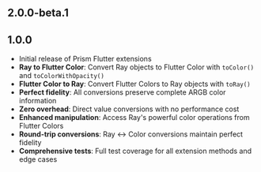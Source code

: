 ## 2.0.0-beta.1


## 1.0.0

- Initial release of Prism Flutter extensions
- **Ray to Flutter Color**: Convert Ray objects to Flutter Color with `toColor()` and `toColorWithOpacity()`
- **Flutter Color to Ray**: Convert Flutter Colors to Ray objects with `toRay()`
- **Perfect fidelity**: All conversions preserve complete ARGB color information
- **Zero overhead**: Direct value conversions with no performance cost
- **Enhanced manipulation**: Access Ray's powerful color operations from Flutter Colors
- **Round-trip conversions**: Ray ↔ Color conversions maintain perfect fidelity
- **Comprehensive tests**: Full test coverage for all extension methods and edge cases
